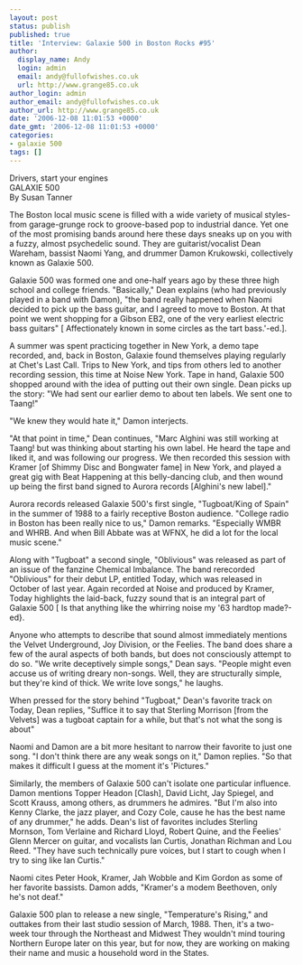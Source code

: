 ```yaml
---
layout: post
status: publish
published: true
title: 'Interview: Galaxie 500 in Boston Rocks #95'
author:
  display_name: Andy
  login: admin
  email: andy@fullofwishes.co.uk
  url: http://www.grange85.co.uk
author_login: admin
author_email: andy@fullofwishes.co.uk
author_url: http://www.grange85.co.uk
date: '2006-12-08 11:01:53 +0000'
date_gmt: '2006-12-08 11:01:53 +0000'
categories:
- galaxie 500
tags: []
---
```

<p>Drivers, start your engines<br/>GALAXIE 500<br/>By Susan Tanner</p>
<p>The Boston local music scene is filled with a wide variety of musical styles- from garage-grunge rock to groove-based pop to industrial dance. Yet one of the most promising bands around here these days sneaks up on you with a fuzzy, almost psychedelic sound. They are guitarist/vocalist Dean Wareham, bassist Naomi Yang, and drummer Damon Krukowski, collectively known as Galaxie 500.</p>
<p>Galaxie 500 was formed one and one-half years ago by these three high school and college friends. "Basically," Dean explains (who had previously played in a band with Damon), "the band really happened when Naomi decided to pick up the bass guitar, and I agreed to move to Boston. At that point we went shopping for a Gibson EB2, one of the very earliest electric bass guitars" [ Affectionately known in some circles as the tart bass.'-ed.].</p>
<p>A summer was spent practicing together in New York, a demo tape recorded, and, back in Boston, Galaxie found themselves playing regularly at Chet's Last Call. Trips to New York, and tips from others led to another recording session, this time at Noise New York. Tape in hand, Galaxie 500 shopped around with the idea of putting out their own single. Dean picks up the story: "We had sent our earlier demo to about ten labels. We sent one to Taang!"</p>
<p>"We knew they would hate it," Damon interjects.</p>
<p>"At that point in time," Dean continues, "Marc Alghini was still working at Taang! but was thinking about starting his own label. He heard the tape and liked it, and was following our progress. We then recorded this session with Kramer [of Shimmy Disc and Bongwater fame] in New York, and played a great gig with Beat Happening at this belly-dancing club, and then wound up being the first band signed to Aurora records [Alghini's new label]."</p>
<p>Aurora records released Galaxie 500's first single, "Tugboat/King of Spain" in the summer of 1988 to a fairly receptive Boston audience. "College radio in Boston has been really nice to us," Damon remarks. "Especially WMBR and WHRB. And when Bill Abbate was at WFNX, he did a lot for the local music scene."</p>
<p>Along with "Tugboat" a second single, "Oblivious" was released as part of an issue of the fanzine Chemical Imbalance. The band rerecorded "Oblivious" for their debut LP, entitled Today, which was released in October of last year. Again recorded at Noise and produced by Kramer, Today highlights the laid-back, fuzzy sound that is an integral part of Galaxie 500 [ Is that anything like the whirring noise my '63 hardtop made?-ed}.</p>
<p>Anyone who attempts to describe that sound almost immediately mentions the Velvet Underground, Joy Division, or the Feelies. The band does share a few of the aural aspects of both bands, but does not consciously attempt to do so. "We write deceptively simple songs," Dean says. "People might even accuse us of writing dreary non-songs. Well, they are structurally simple, but they're kind of thick. We write love songs," he laughs.</p>
<p>When pressed for the story behind "Tugboat," Dean's favorite track on Today, Dean replies, "Suffice it to say that Sterling Morrison [from the Velvets] was a tugboat captain for a while, but that's not what the song is about"</p>
<p>Naomi and Damon are a bit more hesitant to narrow their favorite to just one song. "I don't think there are any weak songs on it," Damon replies. "So that makes it difficult I guess at the moment it's 'Pictures."</p>
<p>Similarly, the members of Galaxie 500 can't isolate one particular influence. Damon mentions Topper Headon [Clash], David Licht, Jay Spiegel, and Scott Krauss, among others, as drummers he admires. "But I'm also into Kenny Clarke, the jazz player, and Cozy Cole, cause he has the best name of any drummer," he adds. Dean's list of favorites includes Sterling Mornson, Tom Verlaine and Richard Lloyd, Robert Quine, and the Feelies' Glenn Mercer on guitar, and vocalists Ian Curtis, Jonathan Richman and Lou Reed. "They have such technically pure voices, but I start to cough when I try to sing like Ian Curtis."</p>
<p>Naomi cites Peter Hook, Kramer, Jah Wobble and Kim Gordon as some of her favorite bassists. Damon adds, "Kramer's a modem Beethoven, only he's not deaf."</p>
<p>Galaxie 500 plan to release a new single, "Temperature's Rising," and outtakes from their last studio session of March, 1988. Then, it's a two-week tour through the Northeast and Midwest They wouldn't mind touring Northern Europe later on this year, but for now, they are working on making their name and music a household word in the States.</p>
